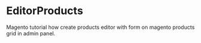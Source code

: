 # EditorProducts
Magento tutorial how create products editor with form on magento products grid in admin panel.
  
